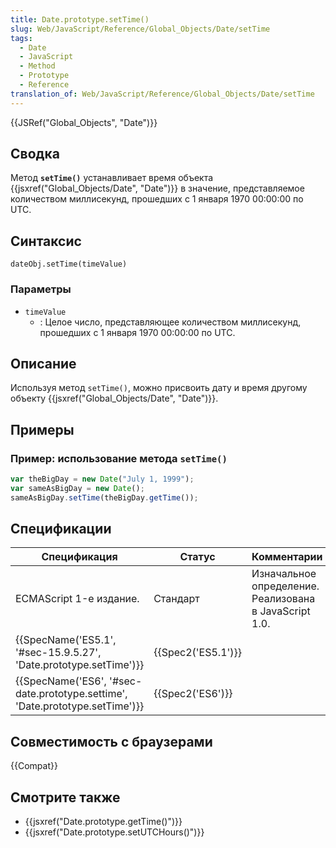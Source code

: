 ```yaml
---
title: Date.prototype.setTime()
slug: Web/JavaScript/Reference/Global_Objects/Date/setTime
tags:
  - Date
  - JavaScript
  - Method
  - Prototype
  - Reference
translation_of: Web/JavaScript/Reference/Global_Objects/Date/setTime
---
```


{{JSRef("Global_Objects", "Date")}}

## Сводка

Метод **`setTime()`** устанавливает время объекта {{jsxref("Global_Objects/Date", "Date")}} в значение, представляемое количеством миллисекунд, прошедших с 1 января 1970 00:00:00 по UTC.

## Синтаксис

```
dateObj.setTime(timeValue)
```

### Параметры

- `timeValue`
  - : Целое число, представляющее количеством миллисекунд, прошедших с 1 января 1970 00:00:00 по UTC.

## Описание

Используя метод `setTime()`, можно присвоить дату и время другому объекту {{jsxref("Global_Objects/Date", "Date")}}.

## Примеры

### Пример: использование метода `setTime()`

```js
var theBigDay = new Date("July 1, 1999");
var sameAsBigDay = new Date();
sameAsBigDay.setTime(theBigDay.getTime());
```

## Спецификации

| Спецификация                                                                 | Статус             | Комментарии                                            |
| ---------------------------------------------------------------------------- | ------------------ | ------------------------------------------------------ |
| ECMAScript 1-е издание.                                                      | Стандарт           | Изначальное определение. Реализована в JavaScript 1.0. |
| {{SpecName('ES5.1', '#sec-15.9.5.27', 'Date.prototype.setTime')}}            | {{Spec2('ES5.1')}} |                                                        |
| {{SpecName('ES6', '#sec-date.prototype.settime', 'Date.prototype.setTime')}} | {{Spec2('ES6')}}   |                                                        |

## Совместимость с браузерами

{{Compat}}

## Смотрите также

- {{jsxref("Date.prototype.getTime()")}}
- {{jsxref("Date.prototype.setUTCHours()")}}
